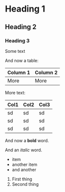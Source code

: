 # Heading 1
## Heading 2
### Heading 3
Some text

And now a table:

| Column 1 | Column 2 |
|--|---|
| More | More |

More text:

Col1  | Col2  | Col3
--|---|--
 sd | sd  | sd
 sd |  sd |  sd
 sd |  sd |  sd

 And now a **bold** word.

 And an _italic_ word.

 - item
 - another item
 - and another

1. First thing
2. Second thing

